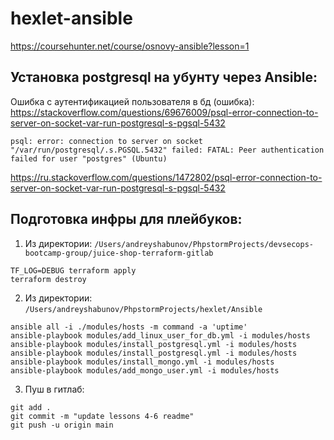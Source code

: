 # hexlet-ansible
https://coursehunter.net/course/osnovy-ansible?lesson=1

## Установка postgresql на убунту через Ansible:
Ошибка с аутентификацией пользователя в бд (ошибка):
https://stackoverflow.com/questions/69676009/psql-error-connection-to-server-on-socket-var-run-postgresql-s-pgsql-5432
```
psql: error: connection to server on socket "/var/run/postgresql/.s.PGSQL.5432" failed: FATAL: Peer authentication failed for user "postgres" (Ubuntu)
```
https://ru.stackoverflow.com/questions/1472802/psql-error-connection-to-server-on-socket-var-run-postgresql-s-pgsql-5432


## Подготовка инфры для плейбуков:
1. Из директории: `/Users/andreyshabunov/PhpstormProjects/devsecops-bootcamp-group/juice-shop-terraform-gitlab`
```
TF_LOG=DEBUG terraform apply
terraform destroy  
```
2. Из директории: `/Users/andreyshabunov/PhpstormProjects/hexlet/Ansible`
```
ansible all -i ./modules/hosts -m command -a 'uptime'
ansible-playbook modules/add_linux_user_for_db.yml -i modules/hosts
ansible-playbook modules/install_postgresql.yml -i modules/hosts
ansible-playbook modules/install_postgresql.yml -i modules/hosts
ansible-playbook modules/install_mongo.yml -i modules/hosts
ansible-playbook modules/add_mongo_user.yml -i modules/hosts
```

3. Пуш в гитлаб:
```
git add .
git commit -m "update lessons 4-6 readme"
git push -u origin main
```